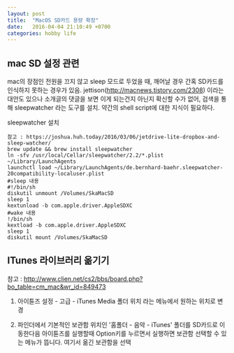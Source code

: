 ```yaml
---
layout: post
title:  "MacOS SD카드 용량 확장"
date:   2016-04-04 21:10:49 +0700
categories: hobby life
---
```

## mac SD 설정 관련 ##

mac의 장점인 전원을 끄지 않고 sleep 모드로 두었을 때, 깨어날 경우 간혹 SD카드를 인식하지 못하는 경우가 있음.
jettison(http://macnews.tistory.com/2308) 이라는 대안도 있으나 소개글의 댓글을 보면 이게 되는건지 아닌지 확신할 수가 없어, 검색을 통해 sleepwatcher 라는 도구를 설치. 약간의 shell script에 대한 지식이 필요하다.

sleepwatcher 설치

    참고 : https://joshua.huh.today/2016/03/06/jetdrive-lite-dropbox-and-sleep-watcher/
    brew update && brew install sleepwatcher
    ln -sfv /usr/local/Cellar/sleepwatcher/2.2/*.plist ~/Library/LaunchAgents
    launchctl load ~/Library/LaunchAgents/de.bernhard-baehr.sleepwatcher-20compatibility-localuser.plist
    #sleep 내용
  	#!/bin/sh
  	diskutil unmount /Volumes/SkaMacSD
  	sleep 1
  	kextunload -b com.apple.driver.AppleSDXC
    #wake 내용
  	!/bin/sh
  	kextload -b com.apple.driver.AppleSDXC
  	sleep 1
  	diskutil mount /Volumes/SkaMacSD



## ITunes 라이브러리 옮기기 ##

참고 : http://www.clien.net/cs2/bbs/board.php?bo_table=cm_mac&wr_id=849473

1. 아이튠즈 설정 - 고급 - iTunes Media 폴더 위치
라는 메뉴에서 원하는 위치로 변경

2. 파인더에서 기본적인 보관함 위치인 '홈폴더 - 음악 - iTunes' 폴더를 SD카드로 이동한다음
아이튠즈를 실행할때 Option키를 누르면서 실행하면 보관함 선택할 수 있는 메뉴가 뜹니다.
여기서 옮긴 보관함을 선택
